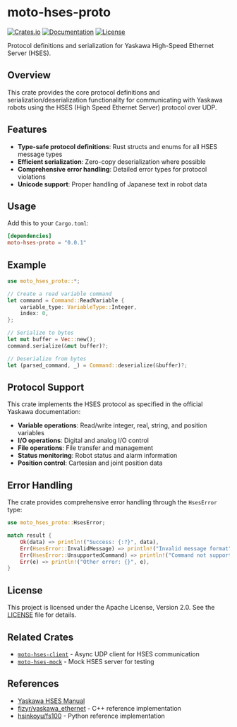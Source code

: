 # moto-hses-proto

[![Crates.io](https://img.shields.io/crates/v/moto-hses-proto)](https://crates.io/crates/moto-hses-proto)
[![Documentation](https://docs.rs/moto-hses-proto/badge.svg)](https://docs.rs/moto-hses-proto)
[![License](https://img.shields.io/crates/l/moto-hses-proto)](https://crates.io/crates/moto-hses-proto)

Protocol definitions and serialization for Yaskawa High-Speed Ethernet Server (HSES).

## Overview

This crate provides the core protocol definitions and serialization/deserialization functionality for communicating with Yaskawa robots using the HSES (High Speed Ethernet Server) protocol over UDP.

## Features

- **Type-safe protocol definitions**: Rust structs and enums for all HSES message types
- **Efficient serialization**: Zero-copy deserialization where possible
- **Comprehensive error handling**: Detailed error types for protocol violations
- **Unicode support**: Proper handling of Japanese text in robot data

## Usage

Add this to your `Cargo.toml`:

```toml
[dependencies]
moto-hses-proto = "0.0.1"
```

## Example

```rust
use moto_hses_proto::*;

// Create a read variable command
let command = Command::ReadVariable {
    variable_type: VariableType::Integer,
    index: 0,
};

// Serialize to bytes
let mut buffer = Vec::new();
command.serialize(&mut buffer)?;

// Deserialize from bytes
let (parsed_command, _) = Command::deserialize(&buffer)?;
```

## Protocol Support

This crate implements the HSES protocol as specified in the official Yaskawa documentation:

- **Variable operations**: Read/write integer, real, string, and position variables
- **I/O operations**: Digital and analog I/O control
- **File operations**: File transfer and management
- **Status monitoring**: Robot status and alarm information
- **Position control**: Cartesian and joint position data

## Error Handling

The crate provides comprehensive error handling through the `HsesError` type:

```rust
use moto_hses_proto::HsesError;

match result {
    Ok(data) => println!("Success: {:?}", data),
    Err(HsesError::InvalidMessage) => println!("Invalid message format"),
    Err(HsesError::UnsupportedCommand) => println!("Command not supported"),
    Err(e) => println!("Other error: {}", e),
}
```

## License

This project is licensed under the Apache License, Version 2.0. See the [LICENSE](https://github.com/masayuki-kono/moto-hses/blob/main/LICENSE) file for details.

## Related Crates

- [`moto-hses-client`](https://crates.io/crates/moto-hses-client) - Async UDP client for HSES communication
- [`moto-hses-mock`](https://crates.io/crates/moto-hses-mock) - Mock HSES server for testing

## References

- [Yaskawa HSES Manual](https://www.motoman.com/getmedia/16B5CD92-BD0B-4DE0-9DC9-B71D0B6FE264/160766-1CD.pdf.aspx?ext=.pdf)
- [fizyr/yaskawa_ethernet](https://github.com/fizyr/yaskawa_ethernet) - C++ reference implementation
- [hsinkoyu/fs100](https://github.com/hsinkoyu/fs100) - Python reference implementation
